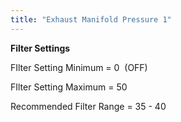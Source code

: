 ```yaml
---
title: "Exhaust Manifold Pressure 1"
---
```




**Filter Settings**


FIlter Setting Minimum = 0&nbsp; (OFF)

FIlter Setting Maximum = 50&nbsp;

Recommended Filter Range = 35 - 40


